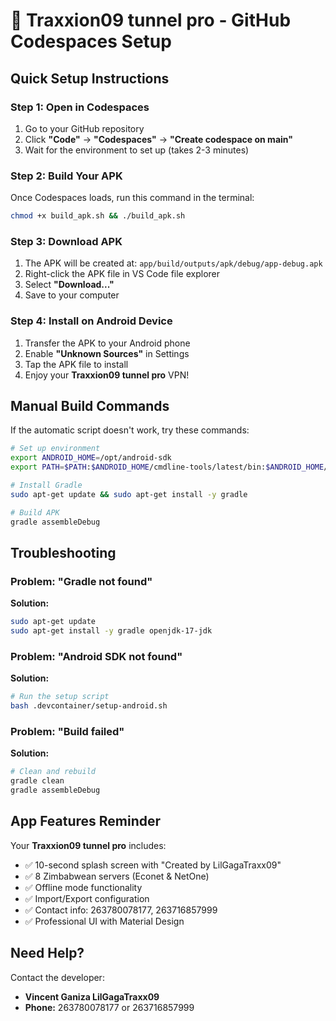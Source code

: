 # 🚀 Traxxion09 tunnel pro - GitHub Codespaces Setup

## Quick Setup Instructions

### Step 1: Open in Codespaces
1. Go to your GitHub repository
2. Click **"Code"** → **"Codespaces"** → **"Create codespace on main"**
3. Wait for the environment to set up (takes 2-3 minutes)

### Step 2: Build Your APK
Once Codespaces loads, run this command in the terminal:

```bash
chmod +x build_apk.sh && ./build_apk.sh
```

### Step 3: Download APK
1. The APK will be created at: `app/build/outputs/apk/debug/app-debug.apk`
2. Right-click the APK file in VS Code file explorer
3. Select **"Download..."**
4. Save to your computer

### Step 4: Install on Android Device
1. Transfer the APK to your Android phone
2. Enable **"Unknown Sources"** in Settings
3. Tap the APK file to install
4. Enjoy your **Traxxion09 tunnel pro** VPN!

## Manual Build Commands

If the automatic script doesn't work, try these commands:

```bash
# Set up environment
export ANDROID_HOME=/opt/android-sdk
export PATH=$PATH:$ANDROID_HOME/cmdline-tools/latest/bin:$ANDROID_HOME/platform-tools

# Install Gradle
sudo apt-get update && sudo apt-get install -y gradle

# Build APK
gradle assembleDebug
```

## Troubleshooting

### Problem: "Gradle not found"
**Solution:**
```bash
sudo apt-get update
sudo apt-get install -y gradle openjdk-17-jdk
```

### Problem: "Android SDK not found"
**Solution:**
```bash
# Run the setup script
bash .devcontainer/setup-android.sh
```

### Problem: "Build failed"
**Solution:**
```bash
# Clean and rebuild
gradle clean
gradle assembleDebug
```

## App Features Reminder

Your **Traxxion09 tunnel pro** includes:
- ✅ 10-second splash screen with "Created by LilGagaTraxx09"
- ✅ 8 Zimbabwean servers (Econet & NetOne)
- ✅ Offline mode functionality
- ✅ Import/Export configuration
- ✅ Contact info: 263780078177, 263716857999
- ✅ Professional UI with Material Design

## Need Help?

Contact the developer:
- **Vincent Ganiza LilGagaTraxx09**
- **Phone:** 263780078177 or 263716857999